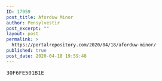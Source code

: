 ```yaml
---
ID: 17959
post_title: Aforduw Minor
author: Pensylvestir
post_excerpt: ""
layout: post
permalink: >
  https://portalrepository.com/2020/04/18/aforduw-minor/
published: true
post_date: 2020-04-18 19:59:48
---
```

<pre>30F6FE501B1E</pre>